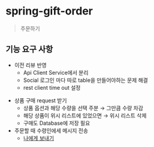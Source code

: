 # spring-gift-order
> 주문하기
## 기능 요구 사항
* 이전 리뷰 반영
  * Api Client Service에서 분리
  * Social 로그인 마다 따로 table을 만들어야하는 문제 해결
  * rest client time out 설정
- 상품 구매 request 받기
  - 상품 옵션과 해당 수량을 선택 주분 → 그만큼 수량 차감
  - 해당 상품이 위시 리스트에 있었으면 → 위시 리스트 삭제
  - 구매도 Database에 저장 필요
- 주문할 때 수령인에세 메시지 전송
  - [나에게 보내기](https://developers.kakao.com/docs/latest/ko/kakaotalk-message/rest-api#default-template-msg-me)